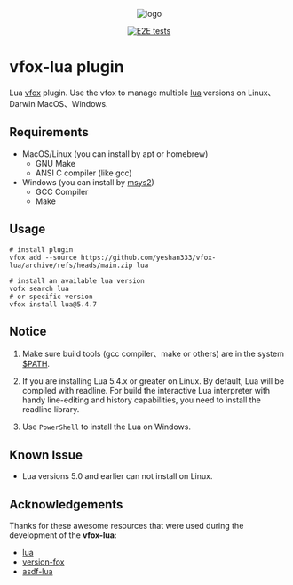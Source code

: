 <div align="center">

![logo](./assets/vfox-lua-logo.png)

[![E2E tests](https://github.com/yeshan333/vfox-lua/actions/workflows/e2e_test.yaml/badge.svg)](https://github.com/yeshan333/vfox-lua/actions/workflows/e2e_test.yaml)

</div>

# vfox-lua plugin

Lua [vfox](https://github.com/version-fox) plugin. Use the vfox to manage multiple [lua](https://www.lua.org/ftp/) versions on Linux、Darwin MacOS、Windows.

## Requirements

- MacOS/Linux (you can install by apt or homebrew)
  - GNU Make
  - ANSI C compiler (like gcc)
- Windows (you can install by [msys2](https://www.msys2.org/))
  - GCC Compiler
  - Make

## Usage

```shell
# install plugin
vfox add --source https://github.com/yeshan333/vfox-lua/archive/refs/heads/main.zip lua

# install an available lua version
vofx search lua
# or specific version 
vfox install lua@5.4.7
```

## Notice

1. Make sure build tools (gcc compiler、make or others) are in the system [$PATH](https://superuser.com/questions/284342/what-are-path-and-other-environment-variables-and-how-can-i-set-or-use-them).

2. If you are installing Lua 5.4.x or greater on Linux. By default, Lua will be compiled with readline. For build the interactive Lua interpreter with handy line-editing and history capabilities, you need to install the readline library.

3. Use `PowerShell` to install the Lua on Windows.

## Known Issue

- Lua versions 5.0 and earlier can not install on Linux.

## Acknowledgements

Thanks for these awesome resources that were used during the development of the **vfox-lua**:

- [lua](https://www.lua.org/)
- [version-fox](https://github.com/version-fox/vfox)
- [asdf-lua](https://github.com/Stratus3D/asdf-lua)
